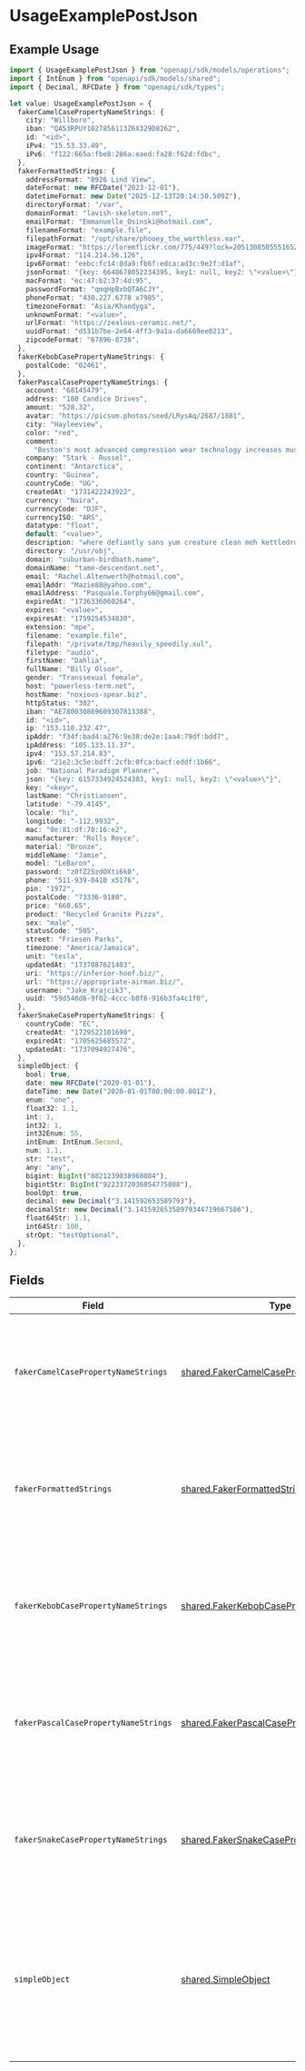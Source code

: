 # UsageExamplePostJson

## Example Usage

```typescript
import { UsageExamplePostJson } from "openapi/sdk/models/operations";
import { IntEnum } from "openapi/sdk/models/shared";
import { Decimal, RFCDate } from "openapi/sdk/types";

let value: UsageExamplePostJson = {
  fakerCamelCasePropertyNameStrings: {
    city: "Willboro",
    iban: "QA53RPUY1027856113Z6X329D8262",
    id: "<id>",
    iPv4: "15.53.33.49",
    iPv6: "f122:665a:fbe8:286a:eaed:fa28:f62d:fdbc",
  },
  fakerFormattedStrings: {
    addressFormat: "8926 Lind View",
    dateFormat: new RFCDate("2023-12-01"),
    datetimeFormat: new Date("2025-12-13T20:14:50.509Z"),
    directoryFormat: "/var",
    domainFormat: "lavish-skeleton.net",
    emailFormat: "Emmanuelle_Osinski@hotmail.com",
    filenameFormat: "example.file",
    filepathFormat: "/opt/share/phooey_the_worthless.ear",
    imageFormat: "https://loremflickr.com/775/449?lock=2051308505551652",
    ipv4Format: "114.214.56.126",
    ipv6Format: "eebc:fc14:8da9:fb6f:edca:ad3c:9e2f:d1af",
    jsonFormat: "{key: 6648678052234395, key1: null, key2: \"<value>\"}",
    macFormat: "ec:47:b2:37:4d:95",
    passwordFormat: "qmqHpBxbQTA6CJY",
    phoneFormat: "430.227.6778 x7985",
    timezoneFormat: "Asia/Khandyga",
    unknownFormat: "<value>",
    urlFormat: "https://zealous-ceramic.net/",
    uuidFormat: "d531b7be-2e64-4ff3-9a1a-da6669ee0213",
    zipcodeFormat: "67896-8738",
  },
  fakerKebobCasePropertyNameStrings: {
    postalCode: "02461",
  },
  fakerPascalCasePropertyNameStrings: {
    account: "68145479",
    address: "180 Candice Drives",
    amount: "528.32",
    avatar: "https://picsum.photos/seed/LRysAq/2687/1881",
    city: "Hayleeview",
    color: "red",
    comment:
      "Boston's most advanced compression wear technology increases muscle oxygenation, stabilizes active muscles",
    company: "Stark - Russel",
    continent: "Antarctica",
    country: "Guinea",
    countryCode: "UG",
    createdAt: "1731422243922",
    currency: "Naira",
    currencyCode: "DJF",
    currencyISO: "ARS",
    datatype: "float",
    default: "<value>",
    description: "where defiantly sans yum creature clean meh kettledrum",
    directory: "/usr/obj",
    domain: "suburban-birdbath.name",
    domainName: "tame-descendant.net",
    email: "Rachel.Altenwerth@hotmail.com",
    emailAddr: "Mazie88@yahoo.com",
    emailAddress: "Pasquale.Torphy66@gmail.com",
    expiredAt: "1736336060264",
    expires: "<value>",
    expiresAt: "1759254534830",
    extension: "mpe",
    filename: "example.file",
    filepath: "/private/tmp/heavily_speedily.xul",
    filetype: "audio",
    firstName: "Dahlia",
    fullName: "Billy Olson",
    gender: "Transsexual female",
    host: "powerless-term.net",
    hostName: "noxious-spear.biz",
    httpStatus: "302",
    iban: "AE780030869609307813388",
    id: "<id>",
    ip: "153.110.232.47",
    ipAddr: "f34f:bad4:a276:9e38:de2e:1aa4:79df:bdd7",
    ipAddress: "105.133.11.37",
    ipv4: "153.57.214.83",
    ipv6: "21e2:3c5e:bdff:2cfb:0fca:bacf:eddf:1b66",
    job: "National Paradigm Planner",
    json: "{key: 6157334924524383, key1: null, key2: \"<value>\"}",
    key: "<key>",
    lastName: "Christiansen",
    latitude: "-79.4145",
    locale: "hi",
    longitude: "-112.9932",
    mac: "0e:81:df:70:16:e2",
    manufacturer: "Rolls Royce",
    material: "Bronze",
    middleName: "Jamie",
    model: "LeBaron",
    password: "z0fZ2SzdOXti6k0",
    phone: "511-939-0410 x5176",
    pin: "1972",
    postalCode: "73336-9180",
    price: "660.65",
    product: "Recycled Granite Pizza",
    sex: "male",
    statusCode: "505",
    street: "Friesen Parks",
    timezone: "America/Jamaica",
    unit: "tesla",
    updatedAt: "1737087621403",
    uri: "https://inferior-hoof.biz/",
    url: "https://appropriate-airman.biz/",
    username: "Jake_Krajcik3",
    uuid: "59d540d6-9f02-4ccc-b8f6-916b3fa4c1f0",
  },
  fakerSnakeCasePropertyNameStrings: {
    countryCode: "EC",
    createdAt: "1729522101690",
    expiredAt: "1705625685572",
    updatedAt: "1737094927476",
  },
  simpleObject: {
    bool: true,
    date: new RFCDate("2020-01-01"),
    dateTime: new Date("2020-01-01T00:00:00.001Z"),
    enum: "one",
    float32: 1.1,
    int: 1,
    int32: 1,
    int32Enum: 55,
    intEnum: IntEnum.Second,
    num: 1.1,
    str: "test",
    any: "any",
    bigint: BigInt("8821239038968084"),
    bigintStr: BigInt("9223372036854775808"),
    boolOpt: true,
    decimal: new Decimal("3.141592653589793"),
    decimalStr: new Decimal("3.14159265358979344719667586"),
    float64Str: 1.1,
    int64Str: 100,
    strOpt: "testOptional",
  },
};
```

## Fields

| Field                                                                                                                                                          | Type                                                                                                                                                           | Required                                                                                                                                                       | Description                                                                                                                                                    |
| -------------------------------------------------------------------------------------------------------------------------------------------------------------- | -------------------------------------------------------------------------------------------------------------------------------------------------------------- | -------------------------------------------------------------------------------------------------------------------------------------------------------------- | -------------------------------------------------------------------------------------------------------------------------------------------------------------- |
| `fakerCamelCasePropertyNameStrings`                                                                                                                            | [shared.FakerCamelCasePropertyNameStrings](../../../sdk/models/shared/fakercamelcasepropertynamestrings.md)                                                    | :heavy_check_mark:                                                                                                                                             | A set of strings with camel case fieldnames that lead to relevant examples being generated for them                                                            |
| `fakerFormattedStrings`                                                                                                                                        | [shared.FakerFormattedStrings](../../../sdk/models/shared/fakerformattedstrings.md)                                                                            | :heavy_check_mark:                                                                                                                                             | A set of strings with format values that lead to relevant examples being generated for them                                                                    |
| `fakerKebobCasePropertyNameStrings`                                                                                                                            | [shared.FakerKebobCasePropertyNameStrings](../../../sdk/models/shared/fakerkebobcasepropertynamestrings.md)                                                    | :heavy_check_mark:                                                                                                                                             | A set of strings with kebob case fieldnames that lead to relevant examples being generated for them                                                            |
| `fakerPascalCasePropertyNameStrings`                                                                                                                           | [shared.FakerPascalCasePropertyNameStrings](../../../sdk/models/shared/fakerpascalcasepropertynamestrings.md)                                                  | :heavy_check_mark:                                                                                                                                             | A set of strings with pascal case fieldnames that lead to relevant examples being generated for them                                                           |
| `fakerSnakeCasePropertyNameStrings`                                                                                                                            | [shared.FakerSnakeCasePropertyNameStrings](../../../sdk/models/shared/fakersnakecasepropertynamestrings.md)                                                    | :heavy_check_mark:                                                                                                                                             | A set of strings with snake case fieldnames that lead to relevant examples being generated for them                                                            |
| `simpleObject`                                                                                                                                                 | [shared.SimpleObject](../../../sdk/models/shared/simpleobject.md)                                                                                              | :heavy_check_mark:                                                                                                                                             | A simple object that uses all our supported primitive types and enums and has optional properties.<br/><br/>[A link to the external docs.](https://speakeasy.com/docs) |